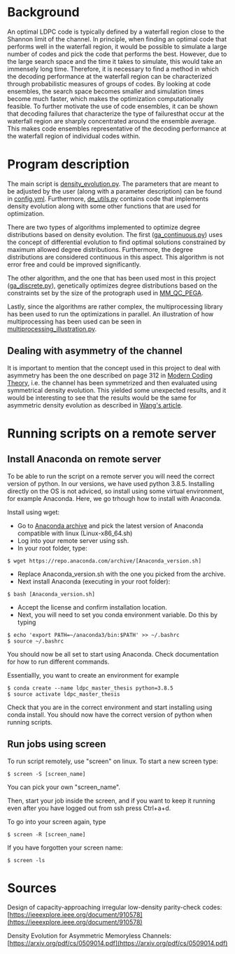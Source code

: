 # Background


An optimal LDPC code is typically defined by a waterfall region close to the Shannon limit of the channel. In principle, when finding an optimal code that performs well in the waterfall region, it would be possible to simulate a large number of codes and pick the code that performs the best. However, due to the large search space and the time it takes to simulate, this would take an immensely long time. Therefore, it is necessary to find a method in which the decoding performance at the waterfall region can be characterized through probabilistic measures of groups of codes. By looking at code ensembles, the search space becomes smaller and simulation times become much faster, which makes the optimization computationally feasible. To further motivate the use of code ensembles, it can be shown that decoding failures that characterize the type of failuresthat occur at the waterfall region are sharply concentrated around the ensemble average. This makes code ensembles representative of the decoding performance at the waterfall region of individual codes within.


# Program description
The main script is [density_evolution.py](./density_evolution.py). The parameters that are meant to be adjusted by the user (along with a parameter description) can be found in [config.yml](./config.yml). Furthermore, [de_utils.py](./de_utils.py) contains code that implements density evolution along with some other functions that are used for optimization.

There are two types of algorithms implemented to optimize degree distributions based on density evolution. The first ([ga_continuous.py](./ga_continuous.py)) uses the concept of differential evolution to find optimal solutions constrained by maximum allowed degree distributions. Furthermore, the degree distributions are considered continuous in this aspect. This algorithm is not error free and could be improved significantly.  

The other algorithm, and the one that has been used most in this project ([ga_discrete.py](ga_discrete.py)), genetically optimizes degree distributions based on the constraints set by the size of the protograph used in [MM_QC_PEGA](../mm_qc_pega).

Lastly, since the algorithms are rather complex, the multiprocessing library has been used to run the optimizations in parallel. An illustration of how multiprocessing has been used can be seen in [multiprocessing_illustration.py](multiprocessing_illustration.py).

## Dealing with asymmetry of the channel
It is important to mention that the concept used in this project to deal with asymmetry has been the one described on page 312 in [Modern Coding Theory](https://books.google.se/books?hl=en&lr=&id=ZJrZPObOe60C&oi=fnd&pg=PR13&dq=modern+coding+theory+urbanke&ots=WohuOu5lqr&sig=OaewAYIeWVBUZQYBnexWfgaHo3k&redir_esc=y#v=onepage&q&f=false), i.e. the channel has been symmetrized and then evaluated using symmetrical density evolution. This yielded some unexpected results, and it would be interesting to see that the results would be the same for asymmetric density evolution as described in [Wang's article](https://ieeexplore.ieee.org/abstract/document/1542413).

# Running scripts on a remote server
## Install Anaconda on remote server
To be able to run the script on a remote server you will need the correct version of python. In our versions, we have used python 3.8.5. Installing directly on the OS is not adviced, so install using some virtual environment, for example Anaconda. Here, we go trhough how to install with Anaconda.

Install using wget:
 - Go to [Anaconda archive](https://repo.anaconda.com/archive/) and pick the latest version of Anaconda compatible with linux (Linux-x86_64.sh)
 - Log into your remote server using ssh.
 - In your root folder, type:
  ```
  $ wget https://repo.anaconda.com/archive/[Anaconda_version.sh]
  ```

 - Replace Anaconda_version.sh with the one you picked from the archive.
 - Next install Anaconda (executing in your root folder):
  ```
  $ bash [Anaconda_version.sh]
  ```

 - Accept the license and confirm installation location.
 - Next, you will need to set you conda environment variable. Do this by typing
  ```
  $ echo 'export PATH=~/anaconda3/bin:$PATH' >> ~/.bashrc
  $ source ~/.bashrc
  ```

You should now be all set to start using Anaconda. Check documentation for how to run different commands. 

Essentiallly, you want to create an environment for example

```
$ conda create --name ldpc_master_thesis python=3.8.5
$ source activate ldpc_master_thesis
```

Check that you are in the correct environment and start installing using conda install. You should now have the correct version of python when running scripts.



## Run jobs using screen

To run script remotely, use "screen" on linux.
To start a new screen type:

```
$ screen -S [screen_name]
```

You can pick your own "screen_name". 

Then, start your job inside the screen, and if you want to keep it running even after you have logged out from ssh press Ctrl+a+d.

To go into your screen again, type

```
$ screen -R [screen_name]
``` 

If you have forgotten your screen name:


```
$ screen -ls
```

# Sources

Design of capacity-approaching irregular low-density parity-check codes: [https://ieeexplore.ieee.org/document/910578](https://ieeexplore.ieee.org/document/910578)

Density Evolution for Asymmetric Memoryless Channels: [https://arxiv.org/pdf/cs/0509014.pdf](https://arxiv.org/pdf/cs/0509014.pdf)
